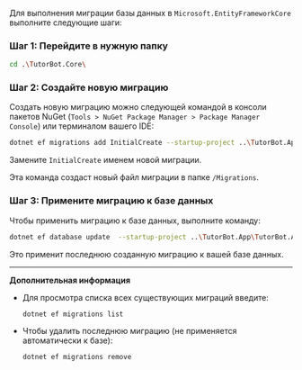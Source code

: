 ﻿
Для выполнения миграции базы данных в `Microsoft.EntityFrameworkCore` выполните следующие шаги:

### Шаг 1: Перейдите в нужную папку

```bash
cd .\TutorBot.Core\
```

### Шаг 2: Создайте новую миграцию

Создать новую миграцию можно следующей командой в консоли пакетов NuGet (`Tools > NuGet Package Manager > Package Manager Console`) или терминалом вашего IDE:

```bash
dotnet ef migrations add InitialCreate --startup-project ..\TutorBot.App\TutorBot.App.csproj --context ApplicationDbContext
```

Замените `InitialCreate` именем новой миграции.

Эта команда создаст новый файл миграции в папке `/Migrations`.

### Шаг 3: Примените миграцию к базе данных

Чтобы применить миграцию к базе данных, выполните команду:

```bash
dotnet ef database update  --startup-project ..\TutorBot.App\TutorBot.App.csproj --context ApplicationDbContext
```

Это применит последнюю созданную миграцию к вашей базе данных.

---

**Дополнительная информация**

- Для просмотра списка всех существующих миграций введите:
  
  ```bash
  dotnet ef migrations list
  ```

- Чтобы удалить последнюю миграцию (не применяется автоматически к базе):
  
  ```bash
  dotnet ef migrations remove
  ```
   